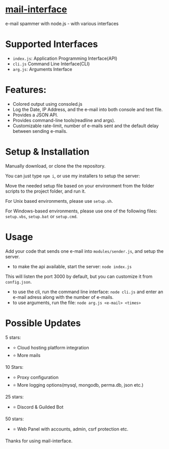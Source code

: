 # [mail-interface](https://github.com/Rednexie/mail-interface)
e-mail spammer with node.js - with various interfaces




# Supported Interfaces
- `index.js`: Application Programming Interface(API)
- `cli.js` Command Line Interface(CLI)
- `arg.js`: Arguments Interface

# Features: 
- Colored output using consoled.js
- Log the Date, IP Address, and the e-mail into both console and text file.
- Provides a JSON API.
- Provides command-line tools(readline and args).
- Customizable rate-limit, number of e-mails sent and the default delay between sending e-mails.

# Setup & Installation
Manually download, or clone the the repository. 


You can just type ```npm i```, or use my installers to setup the server:


Move the needed setup file based on your environment from the folder scripts to the project folder, and run it.

For Unix based environments, please use `setup.sh`.

For Windows-based environments, please use one of the following files:
`setup.vbs`,
`setup.bat` 
or `setup.cmd`.

# Usage

Add your code that sends one e-mail into `modules/sender.js`, and setup the server.


- to make the api available, start the server: ```node index.js```


This will listen the port 3000 by default, but you can customize it from `config.json`.
- to use the cli, run the command line interface: ```node cli.js```
and enter an e-mail adress along with the number of e-mails.
- to use arguments, run the file: ```node arg.js <e-mail> <times>```

# Possible Updates
5 stars:
- ⭐ Cloud hosting platform integration
- ⭐ More mails

10 Stars: 
- ⭐ Proxy configuration
- ⭐ More logging options(mysql, mongodb, perma.db, json etc.)

25 stars:
- ⭐ Discord & Guilded Bot

50 stars:
- ⭐ Web Panel with accounts, admin, csrf protection etc.




Thanks for using mail-interface.
